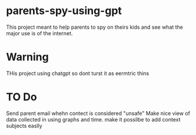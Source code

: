 # parents-spy-using-gpt
This project meant to help parents to spy on theirs kids and see what the major use is of the internet. 

Warning
===========
THis project using chatgpt so dont turst it as eermtric thins

TO Do
==========
Send parent email whehn contect is considered "unsafe"
Make nice view of data collected in using graphs and time.
make it possilbe to add context subjects easlly
